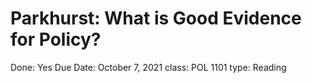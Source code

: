 # Parkhurst: What is Good Evidence for Policy?

Done: Yes
Due Date: October 7, 2021
class: POL 1101
type: Reading